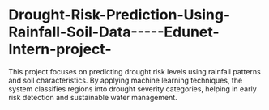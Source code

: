# Drought-Risk-Prediction-Using-Rainfall-Soil-Data-----Edunet-Intern-project-
This project focuses on predicting drought risk levels using rainfall patterns and soil characteristics. By applying machine learning techniques, the system classifies regions into drought severity categories, helping in early risk detection and sustainable water management.
